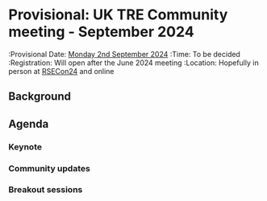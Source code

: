 # Provisional: UK TRE Community meeting - September 2024

:Provisional Date: [Monday 2nd September 2024](https://arewemeetingyet.com/London/2024-09-02/00:00/UK%20TRE%20Community%20meeting)
:Time: To be decided
:Registration: Will open after the June 2024 meeting
:Location: Hopefully in person at [RSECon24](https://rsecon24.society-rse.org/) and online

## Background

## Agenda

### Keynote

### Community updates

### Breakout sessions
